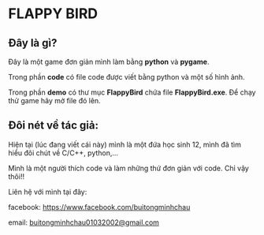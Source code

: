 # FLAPPY BIRD
## Đây là gì?
Đây là một game đơn giản mình làm bằng **python** và **pygame**.

Trong phần **code** có file code được viết bằng python và một số hình ảnh.

Trong phần **demo** có thư mục **FlappyBird** chứa file **FlappyBird.exe**. Để chạy thử game hãy mở file đó lên.
## Đôi nét về tác giả:
Hiện tại (lúc đang viết cái này) mình là một đứa học sinh 12, mình đã tìm hiểu đôi chút về C/C++, python,... 

Mình là một người thích code và làm những thứ đơn giản với code. Chỉ vậy thôi!!

Liên hệ với mình tại đây:

facebook: https://www.facebook.com/buitongminhchau

email: buitongminhchau01032002@gmail.com
